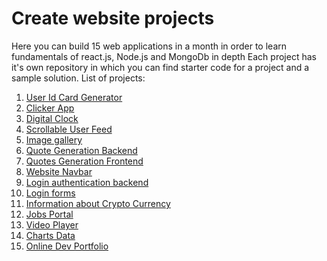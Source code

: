 # Create website projects
Here you can build 15 web applications in a month in order to learn fundamentals of react.js, Node.js and MongoDb in depth
Each project has it's own repository in which you can find starter code for a project and a sample solution.
List of projects:
1. [User Id Card Generator](https://github.com/codeclassifiers/react30_1_id_card_generator)
2. [Clicker App](https://github.com/codeclassifiers/react30_2_clickerapp)
3. [Digital Clock](https://github.com/codeclassifiers/react30_3_digital_clock)
4. [Scrollable User Feed](https://github.com/codeclassifiers/react30_4_user_feed_app)
5. [Image gallery](https://github.com/codeclassifiers/react30_5_image_gallery_app)
6. [Quote Generation Backend](https://github.com/codeclassifiers/react30_6_quotes_generation_backend)
7. [Quotes Generation Frontend](https://github.com/codeclassifiers/react30_7_quotes_generation_frontend)
8. [Website Navbar](https://github.com/codeclassifiers/react30_8_header)
9. [Login authentication backend](https://github.com/codeclassifiers/react30_9_login_auth_backend)  
10. [Login forms](https://github.com/codeclassifiers/react30_10_login_auth_frontend)   
11. [Information about Crypto Currency](https://github.com/codeclassifiers/react30_11_crypto_currency_info)   
12. [Jobs Portal](https://github.com/codeclassifiers/react30_12_jobs_portal)   
13. [Video Player](https://github.com/codeclassifiers/react30_13_video_player)   
14. [Charts Data](https://github.com/codeclassifiers/react30_14_charts_data)   
15. [Online Dev Portfolio](https://github.com/codeclassifiers/react30_15_resume_template)   
